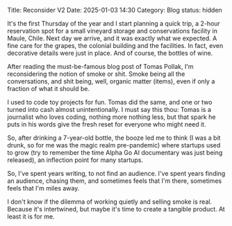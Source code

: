 Title: Reconsider V2
Date: 2025-01-03 14:30
Category: Blog
status: hidden


It's the first Thursday of the year and I start planning a quick trip, a 2-hour reservation spot for a small vineyard storage and conservations facility in Maule, Chile. Next day we arrive, and it was exactly what we expected. A fine care for the grapes, the colonial building and the facilities. In fact, even decorative details were just in place. And of course, the bottles of wine.

After reading the must-be-famous blog post of Tomas Pollak, I'm reconsidering the notion of smoke or shit. Smoke being all the conversations, and shit being, well, organic matter (items), even if only a fraction of what it should be.

I used to code toy projects for fun. Tomas did the same, and one or two turned into cash almost unintentionally. I must say this thou: Tomas is a journalist who loves coding, nothing more nothing less, but that spark he puts in his words give the fresh reset for everyone who might need it.

So, after drinking a 7-year-old bottle, the booze led me to think (I was a bit drunk, so for me was the magic realm pre-pandemic) where startups used to grow (try to remember the time Alpha Go AI documentary was just being released), an inflection point for many startups.

So, I've spent years writing, to not find an audience. I've spent years finding an audience, chasing them, and sometimes feels that I'm there, sometimes feels that I'm miles away.

I don't know if the dilemma of working quietly and selling smoke is real. Because it's intertwined, but maybe it's time to create a tangible product. At least it is for me.

